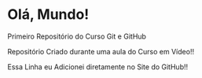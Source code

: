 # Olá, Mundo!
 Primeiro Repositório do Curso Git e GitHub

Repositório Criado durante uma aula do Curso em Vídeo!!

Essa Linha eu Adicionei diretamente no Site do GitHub!!
